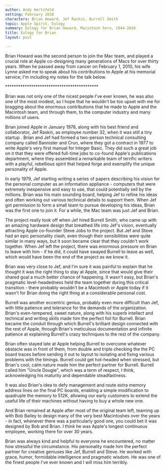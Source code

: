 ```yaml
---
author: Andy Hertzfeld
setting: February 2010
characters: Brian Howard, Jef Raskin, Burrell Smith
topic: Apple Spirit, Eulogy
summary: Eulogy for Brian Howard, Macintosh hero, 1944-2010
title: Eulogy for Brian
layout: post

---
```


Brian Howard was the second person to join the Mac team, and played a crucial role at Apple co-designing many generations of Macs for over thirty years. When he passed away from cancer on February 1, 2010, his wife Lynne asked me to speak about his contributions to Apple at his memorial service; I'm including my notes for the talk below.

  
  
  
  
 \*\*\*\*\*\*\*\*\*\*\*\*\*\*\*\*\*\*\*\*\*\*\*\*\*\*\*\*\*\*\*\*\*\*\*\*\*\*\*\*\*\*\*  
  
  
 Brian was not only one of the nicest people I've ever known, he was also one of the most modest, so I hope that he wouldn't be too upset with me for bragging about the enormous contributions that he made to Apple and the Macintosh team, and through them, to the computer industry and many millions of users.  
  
  
 Brian joined Apple in January 1978, along with his best friend and collaborator, Jef Raskin, as employee number 32, when it was still a tiny startup . Brian and Jef had formed a two-person technical consulting company called Bannister and Crun, where they got a contract in 1977 to write Apple's very first manual for Integer Basic. They did such a great job on it that they were offered full-time jobs to co-found Apple's publications department, where they assembled a remarkable team of terrific writers with a playful, rebellious spirit that helped forge and exemplify the unique personality of Apple.  
  
  
 In early 1979, Jef starting writing a series of papers describing his vision for the personal computer as an information appliance - computers that were extremely inexpensive and easy to use, that could potentially sell by the millions. Brian was his main sounding board, helping Jef to refine his ideas and often working out various technical details to support them. When Jef got permission to form a small team to pursue developing his ideas, Brian was the first one to join it. For a while, the Mac team was just Jef and Brian.  
  
  
 The project really took off when Jef hired Burrell Smith, who came up with an amazing hardware design that breathed life into Jef's vision, eventually attracting Apple co-founder Steve Jobs to the project. But Jef and Steve had an epic personality clash, even though their sensibilities were quite similar in many ways, but it soon became clear that they couldn't work together. When Jef left the project, there was enormous pressure on Brian to leave with him - if he did, it could have swayed Burrell to leave as well, which would have been the end of the project as we know it.  
  
  
Brian was very close to Jef, and I'm sure it was painful to explain that he thought it was the right thing to stay at Apple, since that would give their shared goal a much better chance of happening. It wasn't easy, but Brian's pragmatic level-headedness held the team together during this critical transition - there probably wouldn't be a Macintosh or Apple today if it wasn't for Brian doing the right thing at a considerable personal cost.  
  
  
Burrell was another eccentric genius, probably even more difficult than Jef, with little patience and tolerance for the demands of the organization. Brian's even-tempered, sweet nature, along with his superb intellect and technical and writing skills made him the perfect foil for Burrell. Brian became the conduit through which Burrell's brilliant design connected with the rest of Apple, through Brian's meticulous documentation and infinite patience at explaining Burrell's crazy techniques to the rest of the company.  
  
  
Brian often stayed late at Apple helping Burrell to overcome whatever obstacle was in front of them, from double and triple checking the the PC board traces before sending it out to layout to isolating and fixing various problems with the timings. Burrell could get hot-headed when stressed, but Brian's cool, calm nature made him the perfect partner for Burrell. Burrell called him "Uncle Dougie", which was a term of respect, I think, acknowledging his maturity and dependable steadfastness.  
  
  
It was also Brian's idea to defy management and route extra memory address lines on the final PC boards, enabling a simple modification to quadruple the memory to 512K, allowing our early customers to extend the useful life of their machines without having to buy a whole new one.  
  
  
And Brian remained at Apple after most of the original team left, teaming up with Bob Bailey to design many of the very best Macintoshes over the years - in fact, whenever there was a particularly good one, you could bet it was designed by Bob and Brian. I think he was Apple's longest continuous employee, working there for over 30 years.  
  
  
 Brian was always kind and helpful to everyone he encountered, no matter how stressful the circumstance. His personality made him the perfect partner for creative geniuses like Jef, Burrell and Steve. He worked with grace, humor, formidable intelligence and pragmatic wisdom. He was one of the finest people I've ever known and I will miss him terribly. 
